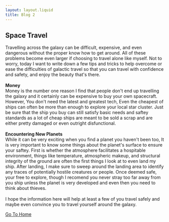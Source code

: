 ```yaml
---
layout: layout.liquid
title: Blog 2
---
```


## Space Travel
Travelling across the galaxy can be difficult, expensive, and even dangerous without the proper know how to get around. All of these problems become even larger if choosing to travel alone like myself. Not to worry, today I want to write down a few tips and tricks
to help overcome or ease the difficulties of galactic travel so that you can travel with confidence and safety, and enjoy the
beauty that's there.\
\
**Money**\
Money is the number one reason I find that people don't end up travelling the galaxy and it certainly can be expensive to buy your own spacecraft. However, You don't need the latest and greatest tech, Even the cheapest of ships can often be more than enough to explore your local star cluster. Just be sure that the ship you buy can still satisfy basic needs and saftey standards as a lot of cheap ships are meant to be sold a scrap and are either pretty damaged or even outright disfunctional.\
\
**Encountering New Planets**\
While it can be very exciting when you find a planet you haven't been too, It is very important to know some things about the planet's surface to ensure your saftey. First is whether the atmosphere facilitates a hospitable environment, things like temperature, atmospheric makeup, and structural integrity of the ground are often the first things I look at to even land my ship. After landing, I make sure to sweep around the landing area to identify any traces of potentially hostile creatures or people. Once deemed safe, your free to explore, though I recomend you never stray too far away from you ship unless the planet is very developed and even then you need to think about thieves.\
\
I hope the information here will help at least a few of you travel safely and maybe even convince you to travel yourself around the galaxy.

<div id = "return">
<a href = "/">Go To Home</a>
</div>